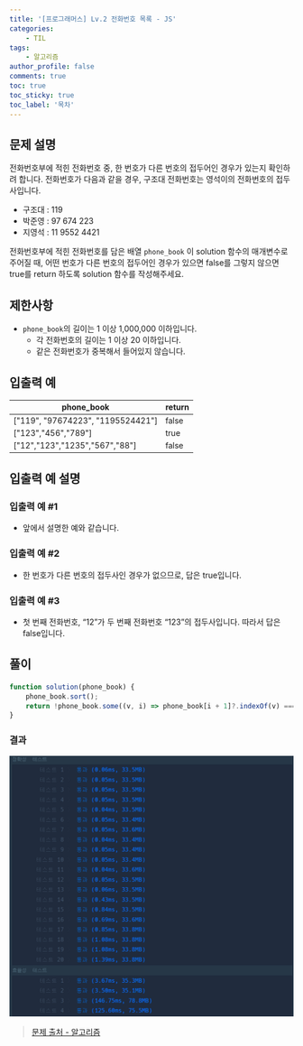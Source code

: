 ```yaml
---
title: '[프로그래머스] Lv.2 전화번호 목록 - JS'
categories:
    - TIL
tags:
    - 알고리즘
author_profile: false
comments: true
toc: true
toc_sticky: true
toc_label: '목차'
---
```


## 문제 설명

전화번호부에 적힌 전화번호 중, 한 번호가 다른 번호의 접두어인 경우가 있는지 확인하려 합니다.
전화번호가 다음과 같을 경우, 구조대 전화번호는 영석이의 전화번호의 접두사입니다.

-   구조대 : 119
-   박준영 : 97 674 223
-   지영석 : 11 9552 4421

전화번호부에 적힌 전화번호를 담은 배열 `phone_book` 이 solution 함수의 매개변수로 주어질 때, 어떤 번호가 다른 번호의 접두어인 경우가 있으면 false를 그렇지 않으면 true를 return 하도록 solution 함수를 작성해주세요.

## 제한사항

-   `phone_book`의 길이는 1 이상 1,000,000 이하입니다.
    -   각 전화번호의 길이는 1 이상 20 이하입니다.
    -   같은 전화번호가 중복해서 들어있지 않습니다.

## 입출력 예

| phone_book                        | return |
| --------------------------------- | ------ |
| ["119", "97674223", "1195524421"] | false  |
| ["123","456","789"]               | true   |
| ["12","123","1235","567","88"]    | false  |

## 입출력 예 설명

### 입출력 예 #1

-   앞에서 설명한 예와 같습니다.

### 입출력 예 #2

-   한 번호가 다른 번호의 접두사인 경우가 없으므로, 답은 true입니다.

### 입출력 예 #3

-   첫 번째 전화번호, “12”가 두 번째 전화번호 “123”의 접두사입니다. 따라서 답은 false입니다.

## 풀이

```javascript
function solution(phone_book) {
    phone_book.sort();
    return !phone_book.some((v, i) => phone_book[i + 1]?.indexOf(v) === 0);
}
```

### 결과

![result1](/assets/images/2023/10/31/algorithm-109-result1.png)

> [문제 출처 - 알고리즘](https://school.programmers.co.kr/learn/courses/30/lessons/42577)
